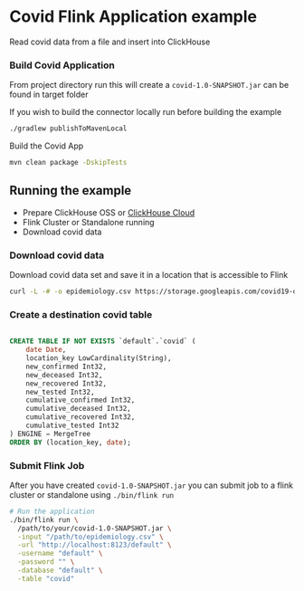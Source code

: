 # Covid Flink Application example

Read covid data from a file and insert into ClickHouse 

### Build Covid Application

From project directory run this will create a `covid-1.0-SNAPSHOT.jar` can be found in target folder

If you wish to build the connector locally run before building the example 
```bash
./gradlew publishToMavenLocal
```

Build the Covid App

```bash
mvn clean package -DskipTests
```
## Running the example 

- Prepare ClickHouse OSS or [ClickHouse Cloud](https://clickhouse.com/)
- Flink Cluster or Standalone running 
- Download covid data

### Download covid data

Download covid data set and save it in a location that is accessible to Flink 

```bash
curl -L -# -o epidemiology.csv https://storage.googleapis.com/covid19-open-data/v3/epidemiology.csv
```

### Create a destination covid table

```sql

CREATE TABLE IF NOT EXISTS `default`.`covid` (
    date Date,
    location_key LowCardinality(String),
    new_confirmed Int32,
    new_deceased Int32,
    new_recovered Int32,
    new_tested Int32,
    cumulative_confirmed Int32,
    cumulative_deceased Int32,
    cumulative_recovered Int32,
    cumulative_tested Int32
) ENGINE = MergeTree
ORDER BY (location_key, date);
```

### Submit Flink Job 

After you have created `covid-1.0-SNAPSHOT.jar` you can submit job to a flink cluster or standalone using `./bin/flink run`

```bash
# Run the application
./bin/flink run \
  /path/to/your/covid-1.0-SNAPSHOT.jar \
  -input "/path/to/epidemiology.csv" \
  -url "http://localhost:8123/default" \
  -username "default" \
  -password "" \
  -database "default" \
  -table "covid"
```
